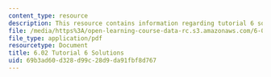 ```yaml
---
content_type: resource
description: This resource contains information regarding tutorial 6 solutions.
file: /media/https%3A/open-learning-course-data-rc.s3.amazonaws.com/6-02-introduction-to-eecs-ii-digital-communication-systems-fall-2012/69b3ad60d328d99c28d9da91fbf8d767_MIT6_02F12_tutor06_sol.pdf
file_type: application/pdf
resourcetype: Document
title: 6.02 Tutorial 6 Solutions
uid: 69b3ad60-d328-d99c-28d9-da91fbf8d767
---
```

